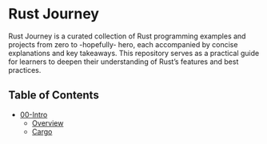 # Rust Journey
Rust Journey is a curated collection of Rust programming examples and projects from zero to -hopefully- hero, each accompanied by concise explanations and key takeaways. This repository serves as a practical guide for learners to deepen their understanding of Rust’s features and best practices.

## Table of Contents
- [00-Intro](./00-intro/)
    - [Overview](./00-intro/overview.md)
    - [Cargo](./00-intro/carg.md)
